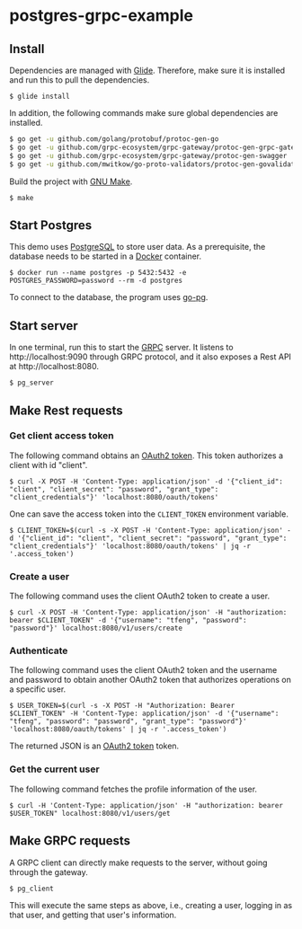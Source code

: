 # postgres-grpc-example

## Install

Dependencies are managed with [Glide](https://github.com/Masterminds/glide). Therefore, make sure it is installed and run this to pull the dependencies.

```$bash
$ glide install
```

In addition, the following commands make sure global dependencies are installed.

```bash
$ go get -u github.com/golang/protobuf/protoc-gen-go
$ go get -u github.com/grpc-ecosystem/grpc-gateway/protoc-gen-grpc-gateway
$ go get -u github.com/grpc-ecosystem/grpc-gateway/protoc-gen-swagger
$ go get -u github.com/mwitkow/go-proto-validators/protoc-gen-govalidators
```

Build the project with [GNU Make](https://www.gnu.org/software/make/).

```$bash
$ make
```

## Start Postgres

This demo uses [PostgreSQL](https://www.postgresql.org/) to store user data. As a prerequisite, the database needs to be
started in a [Docker](https://www.docker.com/) container.

```$bash
$ docker run --name postgres -p 5432:5432 -e POSTGRES_PASSWORD=password --rm -d postgres
```

To connect to the database, the program uses [go-pg](https://github.com/go-pg/pg).

## Start server

In one terminal, run this to start the [GRPC](https://grpc.io/) server. It listens to http://localhost:9090 through GRPC
protocol, and it also exposes a Rest API at http://localhost:8080.

```$bash
$ pg_server
```

## Make Rest requests

### Get client access token

The following command obtains an [OAuth2 token](https://www.oauth.com/oauth2-servers/access-tokens/access-token-response/).
This token authorizes a client with id "client".

```$bash
$ curl -X POST -H 'Content-Type: application/json' -d '{"client_id": "client", "client_secret": "password", "grant_type": "client_credentials"}' 'localhost:8080/oauth/tokens'
```

One can save the access token into the `CLIENT_TOKEN` environment variable.

```$bash
$ CLIENT_TOKEN=$(curl -s -X POST -H 'Content-Type: application/json' -d '{"client_id": "client", "client_secret": "password", "grant_type": "client_credentials"}' 'localhost:8080/oauth/tokens' | jq -r '.access_token')
```

### Create a user

The following command uses the client OAuth2 token to create a user.

```$bash
$ curl -X POST -H 'Content-Type: application/json' -H "authorization: bearer $CLIENT_TOKEN" -d '{"username": "tfeng", "password": "password"}' localhost:8080/v1/users/create
```

### Authenticate

The following command uses the client OAuth2 token and the username and password to obtain another OAuth2 token that
authorizes operations on a specific user.

```$bash
$ USER_TOKEN=$(curl -s -X POST -H "Authorization: Bearer $CLIENT_TOKEN" -H 'Content-Type: application/json' -d '{"username": "tfeng", "password": "password", "grant_type": "password"}' 'localhost:8080/oauth/tokens' | jq -r '.access_token')
```

The returned JSON is an [OAuth2 token](https://www.oauth.com/oauth2-servers/access-tokens/access-token-response/) token.

### Get the current user

The following command fetches the profile information of the user.

```$bash
$ curl -H 'Content-Type: application/json' -H "authorization: bearer $USER_TOKEN" localhost:8080/v1/users/get
```

## Make GRPC requests

A GRPC client can directly make requests to the server, without going through the gateway.

```$bash
$ pg_client
```

This will execute the same steps as above, i.e., creating a user, logging in as that user, and getting that user's
information.
